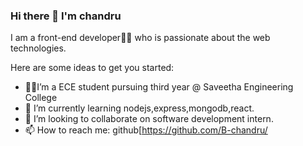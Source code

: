 ### Hi there 👋 I'm chandru

I am a front-end developer👨‍💻 who is passionate about the web technologies.

Here are some ideas to get you started:

- 👨‍🎓I’m a ECE student pursuing third year @ Saveetha Engineering College
- 🌱 I’m currently learning nodejs,express,mongodb,react.
- 👯 I’m looking to collaborate on software development intern.
- 📫 How to reach me: github[https://github.com/B-chandru/
